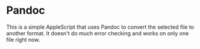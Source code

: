 # Pandoc

This is a simple AppleScript that uses Pandoc to convert the selected file to another format. It doesn't do much error checking and works on only one file right now.